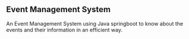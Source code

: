 ## Event Management System 
An Event Management System using Java springboot to know about the events and their information in an efficient way.
